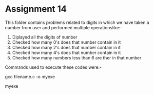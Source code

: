 # Assignment 14
 This folder contains problems related to digits in which we have taken a number from user and performed multiple operationslike:- 
 1. Diplayed all the digits of number
 2. Checked how many 0's does that number contain in it
 3. Checked how many 2's does that number contain in it
 4. Checked how many 4's does that number contain in it
 5. Checked how many numbers less than 6 are ther in that number
 
Commands used to execute these codes were:-
 
 gcc filename.c -o myexe 
 
 myexe 
